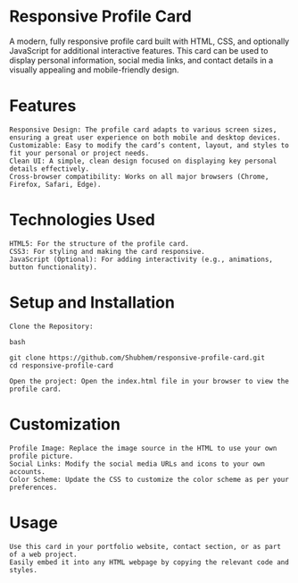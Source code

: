 # Responsive Profile Card

A modern, fully responsive profile card built with HTML, CSS, and optionally JavaScript for additional interactive features. This card can be used to display personal information, social media links, and contact details in a visually appealing and mobile-friendly design.
 

# Features

    Responsive Design: The profile card adapts to various screen sizes, ensuring a great user experience on both mobile and desktop devices.
    Customizable: Easy to modify the card’s content, layout, and styles to fit your personal or project needs.
    Clean UI: A simple, clean design focused on displaying key personal details effectively.
    Cross-browser compatibility: Works on all major browsers (Chrome, Firefox, Safari, Edge).

# Technologies Used

    HTML5: For the structure of the profile card.
    CSS3: For styling and making the card responsive.
    JavaScript (Optional): For adding interactivity (e.g., animations, button functionality).

# Setup and Installation

    Clone the Repository:

    bash

    git clone https://github.com/Shubhem/responsive-profile-card.git
    cd responsive-profile-card

    Open the project: Open the index.html file in your browser to view the profile card.

# Customization

    Profile Image: Replace the image source in the HTML to use your own profile picture.
    Social Links: Modify the social media URLs and icons to your own accounts.
    Color Scheme: Update the CSS to customize the color scheme as per your preferences.

# Usage

    Use this card in your portfolio website, contact section, or as part of a web project.
    Easily embed it into any HTML webpage by copying the relevant code and styles.
